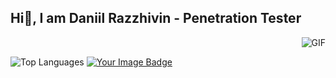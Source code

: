 ## Hi🖖, I am Daniil Razzhivin - Penetration Tester 

<img align="right" alt="GIF" src="https://media.giphy.com/media/13HgwGsXF0aiGY/giphy.gif" />
<br>

![Top Languages](https://github-readme-stats.vercel.app/api/top-langs/?username=yourname&layout=compact&theme=radical)
<a target="_blank" href="https://tryhackme.com/p/z3r0day"><img src="https://tryhackme-badges.s3.amazonaws.com/z3r0day.png" alt="Your Image Badge" /></a>
